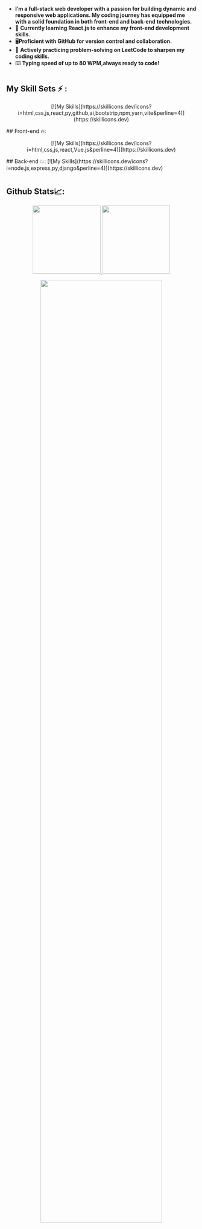 
- **I’m a **full-stack web developer** with a passion for building dynamic and responsive web applications. My coding journey has equipped me with a solid foundation in both front-end and back-end technologies.**
- 🚀 **Currently learning **React.js** to enhance my front-end development skills.**
- 🖥️**Proficient with **GitHub** for version control and collaboration.**
- 🧠 **Actively practicing problem-solving on **LeetCode** to sharpen my coding skills.**
- ⌨️ **Typing speed of up to **80 WPM**,always ready to code!**
#
## My Skill Sets ⚡ : 
<p align="center">
    [![My Skills](https://skillicons.dev/icons?i=html,css,js,react,py,github,ai,bootstrip,npm,yarn,vite&perline=4)](https://skillicons.dev)
</p>
## Front-end 🔥: 
<p align="center">
[![My Skills](https://skillicons.dev/icons?i=html,css,js,react,Vue.js&perline=4)](https://skillicons.dev)
</p>
## Back-end 💥:
[![My Skills](https://skillicons.dev/icons?i=node.js,express,py,django&perline=4)](https://skillicons.dev)

#
## Github Stats📈:
<p align="center">
    <a href="https://github.com/Javed-Malik">
        <img height="180em" src="https://github-readme-stats-git-masterrstaa-rickstaa.vercel.app/api?username=Javed-Malik&show_icons=true&theme=gotham&include_all_commits=true&count_private=true&hide_border=true"/>
        <img height="180em" src="https://github-readme-stats-eight-theta.vercel.app/api/top-langs/?username=Javed-Malik&langs_count=12&layout=compact&langs_count=8&theme=gotham&include_all_commits=true&count_private=true&hide_border=true" />
    </a>
</p>

<p align="center">
   <a href="https://github.com/arhamansari11"> 
     <img width="80%" src="https://github-readme-streak-stats.herokuapp.com/?user=Javed-Malik&show_icons=true&locale=en&layout=demo&theme=gotham&hide_border=true" /> 
   </a>  
 </p>

<br>

#
